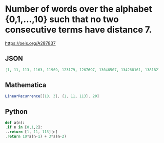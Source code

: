 # Number of words over the alphabet \{0,1,\.\.\.,10\} such that no two consecutive terms have distance 7\.
https://oeis.org/A287837
## JSON
```JSON
[1, 11, 113, 1163, 11969, 123179, 1267697, 13046507, 134268161, 1381821131, 14221015793, 146355621323, 1506219260609, 15501259470059, 159531252482417, 1641816303234347, 16896756789790721, 173893016807610251, 1789620438445474673, 18417883434877577483]
```
## Mathematica
```Mathematica
LinearRecurrence[{10, 3}, {1, 11, 113}, 20]
```
## Python
```Python
def a(n):
.if n in [0,1,2]:
..return [1, 11, 113][n]
.return 10*a(n-1) + 3*a(n-2)
```
